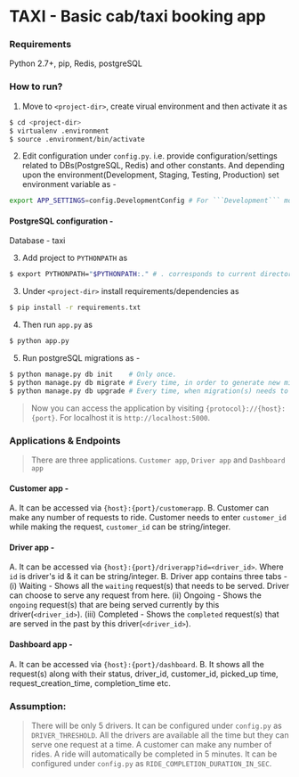 # TAXI - Basic cab/taxi booking app

### Requirements
Python 2.7+, pip, Redis, postgreSQL

### How to run?
1. Move to ```<project-dir>```, create virual environment and then activate it as


```sh
$ cd <project-dir>
$ virtualenv .environment
$ source .environment/bin/activate
```

2. Edit configuration under ```config.py```. i.e. provide configuration/settings related to DBs(PostgreSQL, Redis) and other constants. And depending upon the environment(Development, Staging, Testing, 
Production) set environment variable as - 
```sh
export APP_SETTINGS=config.DevelopmentConfig # For ```Development``` mode.
```

#### PostgreSQL configuration - 
Database - taxi

3. Add project to ```PYTHONPATH``` as 

```sh 
$ export PYTHONPATH="$PYTHONPATH:." # . corresponds to current directory(project-dir)
```

3. Under ```<project-dir>``` install requirements/dependencies as 

```sh 
$ pip install -r requirements.txt
```

4. Then run ```app.py``` as  

```sh
$ python app.py
```

5. Run postgreSQL migrations as - 
```sh
$ python manage.py db init    # Only once.
$ python manage.py db migrate # Every time, in order to generate new migration.
$ python manage.py db upgrade # Every time, when migration(s) needs to be applied.
```
> Now you can access the application by visiting ```{protocol}://{host}:{port}```. For localhost it is ```http://localhost:5000```.


### Applications & Endpoints

> There are three applications. ```Customer app```, ```Driver app``` and ```Dashboard app```

#### Customer app - 
A. It can be accessed via ```{host}:{port}/customerapp```.
B. Customer can make any number of requests to ride. Customer needs to enter ```customer_id``` while making the request, ```customer_id``` can be string/integer.

#### Driver app - 
A. It can be accessed via ```{host}:{port}/driverapp?id=<driver_id>```. Where ```id``` is driver's id & it can be string/integer.
B. Driver app contains three tabs -
 (i) Waiting - Shows all the ```waiting``` request(s) that needs to be served. Driver can choose to serve any request from here.
 (ii) Ongoing - Shows the ```ongoing``` request(s) that are being served currently by this driver(```<driver_id>```).
 (iii) Completed - Shows the ```completed``` request(s) that are served in the past by this driver(```<driver_id>```).

#### Dashboard app - 
A. It can be accessed via ```{host}:{port}/dashboard```.
B. It shows all the request(s) along with their status, driver_id, customer_id, picked_up time, request_creation_time, completion_time etc.

### Assumption: 
> There will be only 5 drivers. It can be configured under ```config.py``` as ```DRIVER_THRESHOLD```.
> All the drivers are available all the time but they can serve one request at a time.
> A customer can make any number of rides.
> A ride will automatically be completed in 5 minutes. It can be configured under ```config.py``` as ```RIDE_COMPLETION_DURATION_IN_SEC```.
